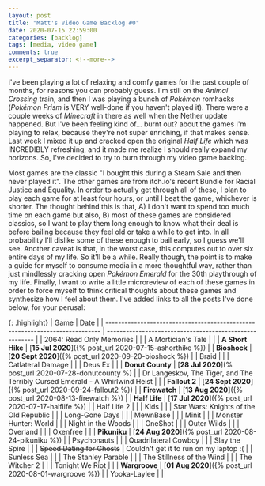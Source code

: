 ```yaml
---
layout: post
title: "Matt's Video Game Backlog #0"
date: 2020-07-15 22:59:00
categories: [backlog]
tags: [media, video game]
comments: true
excerpt_separator: <!--more-->
---
```


I've been playing a lot of relaxing and comfy games for the past couple of months, for reasons you can probably guess. I'm still on the _Animal Crossing_ train, and then I was playing a bunch of _Pokémon_ romhacks (_Pokémon Prism_ is VERY well-done if you haven't played it). There were a couple weeks of _Minecraft_ in there as well when the Nether update happened. But I've been feeling kind of... burnt out? about the games I'm playing to relax, because they're not super enriching, if that makes sense. Last week I mixed it up and cracked open the original _Half Life_ which was INCREDIBLY refreshing, and it made me realize I should really expand my horizons. So, I've decided to try to burn through my video game backlog.

<!--more-->

Most games are the classic "I bought this during a Steam Sale and then never played it". The other games are from itch.io's recent Bundle for Racial Justice and Equality. In order to actually get through all of these, I plan to play each game for at least four hours, or until I beat the game, whichever is shorter. The thought behind this is that, A) I don't want to spend too much time on each game but also, B) most of these games are considered classics, so I want to play them long enough to know what their deal is before bailing because they feel old or take a while to get into. In all probability I'll dislike some of these enough to bail early, so I guess we'll see. Another caveat is that, in the worst case, this computes out to over six entire days of my life. So it'll be a while. Really though, the point is to make a guide for myself to consume media in a more thoughtful way, rather than just mindlessly cracking open _Pokémon Emerald_ for the 30th playthrough of my life. Finally, I want to write a little microreview of each of these games in order to force myself to think critical thoughts about these games and synthesize how I feel about them. I've added links to all the posts I've done below, for your perusal:

{: .highlight}
| Game                                                                         | Date                                                    |
| ---------------------------------------------------------------------------- | ------------------------------------------------------- |
| 2064: Read Only Memories                                                     |                                                         |
| A Mortician's Tale                                                           |                                                         |
| **A Short Hike**                                                             | [**15 Jul 2020**]({% post_url 2020-07-15-ashorthike %}) |
| **Bioshock**                                                                 | [**20 Sept 2020**]({% post_url 2020-09-20-bioshock %})  |
| Braid                                                                        |                                                         |
| Catlateral Damage                                                            |                                                         |
| Deus Ex                                                                      |                                                         |
| **Donut County**                                                             | [**28 Jul 2020**](% post_url 2020-07-28-donutcounty %)  |
| Dr Langeskov, The Tiger, and The Terribly Cursed Emerald - A Whirlwind Heist |                                                         |
| **Fallout 2**                                                                | [**24 Sept 2020**]({% post_url 2020-09-24-fallout2 %})  |
| **Firewatch**                                                                | [**13 Aug 2020**]({% post_url 2020-08-13-firewatch %})  |
| **Half Life**                                                                | [**17 Jul 2020**]({% post_url 2020-07-17-halflife %})   |
| Half Life 2                                                                  |                                                         |
| Kids                                                                         |                                                         |
| Star Wars: Knights of the Old Republic                                       |                                                         |
| Long-Gone Days                                                               |                                                         |
| MewnBase                                                                     |                                                         |
| Minit                                                                        |                                                         |
| Monster Hunter: World                                                        |                                                         |
| Night in the Woods                                                           |                                                         |
| OneShot                                                                      |                                                         |
| Outer Wilds                                                                  |                                                         |
| Overland                                                                     |                                                         |
| Oxenfree                                                                     |                                                         |
| **Pikuniku**                                                                 | [**24 Aug 2020**]({% post_url 2020-08-24-pikuniku %})   |
| Psychonauts                                                                  |                                                         |
| Quadrilateral Cowboy                                                         |                                                         |
| Slay the Spire                                                               |                                                         |
| ~~Speed Dating for Ghosts~~                                                  | Couldn't get it to run on my laptop :(                  |
| Sunless Sea                                                                  |                                                         |
| The Stanley Parable                                                          |                                                         |
| The Stillness of the Wind                                                    |                                                         |
| The Witcher 2                                                                |                                                         |
| Tonight We Riot                                                              |                                                         |
| **Wargroove**                                                                | [**01 Aug 2020**]({% post_url 2020-08-01-wargroove %})  |
| Yooka-Laylee                                                                 |                                                         |

